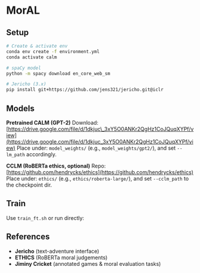 # MorAL

## Setup

```bash
# Create & activate env
conda env create -f environment.yml
conda activate calm

# spaCy model
python -m spacy download en_core_web_sm

# Jericho (3.x)
pip install git+https://github.com/jens321/jericho.git@iclr
```

## Models

**Pretrained CALM (GPT-2)**
Download: [https://drive.google.com/file/d/1dkjuc\_3xY5O0ANKr2QgHz1CoJQuqXYPf/view](https://drive.google.com/file/d/1dkjuc_3xY5O0ANKr2QgHz1CoJQuqXYPf/view)
Place under: `model_weights/` (e.g., `model_weights/gpt2/`), and set `--lm_path` accordingly.

**CCLM (RoBERTa ethics, optional)**
Repo: [https://github.com/hendrycks/ethics](https://github.com/hendrycks/ethics)
Place under: `ethics/` (e.g., `ethics/roberta-large/`), and set `--cclm_path` to the checkpoint dir.

## Train

Use `train_ft.sh` or run directly:

## References

* **Jericho** (text-adventure interface)
* **ETHICS** (RoBERTa moral judgements)
* **Jiminy Cricket** (annotated games & moral evaluation tasks)
